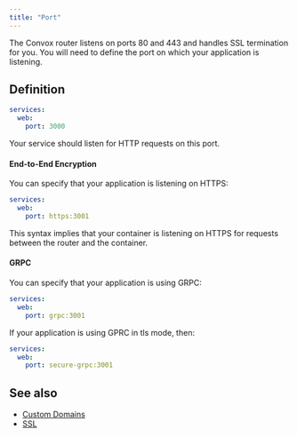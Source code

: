 ```yaml
---
title: "Port"
---
```


The Convox router listens on ports 80 and 443 and handles SSL termination for you. You will need to define the port on which your application is listening.

## Definition

```yaml
services:
  web:
    port: 3000
```

Your service should listen for HTTP requests on this port.

#### End-to-End Encryption

You can specify that your application is listening on HTTPS:

```yaml
services:
  web:
    port: https:3001
```

This syntax implies that your container is listening on HTTPS for requests between the router and the container.

#### GRPC

You can specify that your application is using GRPC:

```yaml
services:
  web:
    port: grpc:3001
```

If your application is using GPRC in tls mode, then:
```yaml
services:
  web:
    port: secure-grpc:3001
```

## See also

- [Custom Domains](/docs/custom-domains)
- [SSL](/docs/ssl)
